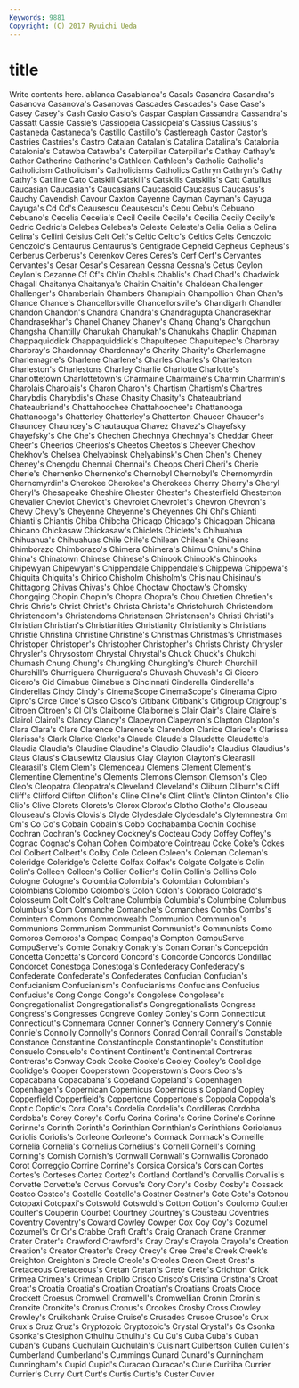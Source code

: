 ```yaml
---
Keywords: 9881 
Copyright: (C) 2017 Ryuichi Ueda
---
```


# title

Write contents here.
ablanca Casablanca's Casals Casandra Casandra's Casanova
Casanova's Casanovas Cascades Cascades's Case Case's Casey Casey's Cash Casio
Casio's Caspar Caspian Cassandra Cassandra's Cassatt Cassie Cassie's Cassiopeia Cassiopeia's
Cassius Cassius's Castaneda Castaneda's Castillo Castillo's Castlereagh Castor Castor's Castries
Castries's Castro Catalan Catalan's Catalina Catalina's Catalonia Catalonia's Catawba Catawba's
Caterpillar Caterpillar's Cathay Cathay's Cather Catherine Catherine's Cathleen Cathleen's Catholic
Catholic's Catholicism Catholicism's Catholicisms Catholics Cathryn Cathryn's Cathy Cathy's Catiline
Cato Catskill Catskill's Catskills Catskills's Catt Catullus Caucasian Caucasian's Caucasians
Caucasoid Caucasus Caucasus's Cauchy Cavendish Cavour Caxton Cayenne Cayman Cayman's
Cayuga Cayuga's Cd Cd's Ceausescu Ceausescu's Cebu Cebu's Cebuano Cebuano's
Cecelia Cecelia's Cecil Cecile Cecile's Cecilia Cecily Cecily's Cedric Cedric's
Celebes Celebes's Celeste Celeste's Celia Celia's Celina Celina's Cellini Celsius
Celt Celt's Celtic Celtic's Celtics Celts Cenozoic Cenozoic's Centaurus Centaurus's
Centigrade Cepheid Cepheus Cepheus's Cerberus Cerberus's Cerenkov Ceres Ceres's Cerf
Cerf's Cervantes Cervantes's Cesar Cesar's Cesarean Cessna Cessna's Cetus Ceylon
Ceylon's Cezanne Cf Cf's Ch'in Chablis Chablis's Chad Chad's Chadwick
Chagall Chaitanya Chaitanya's Chaitin Chaitin's Chaldean Challenger Challenger's Chamberlain Chambers
Champlain Champollion Chan Chan's Chance Chance's Chancellorsville Chancellorsville's Chandigarh Chandler
Chandon Chandon's Chandra Chandra's Chandragupta Chandrasekhar Chandrasekhar's Chanel Chaney Chaney's
Chang Chang's Changchun Changsha Chantilly Chanukah Chanukah's Chanukahs Chaplin Chapman
Chappaquiddick Chappaquiddick's Chapultepec Chapultepec's Charbray Charbray's Chardonnay Chardonnay's Charity Charity's
Charlemagne Charlemagne's Charlene Charlene's Charles Charles's Charleston Charleston's Charlestons Charley
Charlie Charlotte Charlotte's Charlottetown Charlottetown's Charmaine Charmaine's Charmin Charmin's Charolais
Charolais's Charon Charon's Chartism Chartism's Chartres Charybdis Charybdis's Chase Chasity
Chasity's Chateaubriand Chateaubriand's Chattahoochee Chattahoochee's Chattanooga Chattanooga's Chatterley Chatterley's Chatterton
Chaucer Chaucer's Chauncey Chauncey's Chautauqua Chavez Chavez's Chayefsky Chayefsky's Che
Che's Chechen Chechnya Chechnya's Cheddar Cheer Cheer's Cheerios Cheerios's Cheetos
Cheetos's Cheever Chekhov Chekhov's Chelsea Chelyabinsk Chelyabinsk's Chen Chen's Cheney
Cheney's Chengdu Chennai Chennai's Cheops Cheri Cheri's Cherie Cherie's Chernenko
Chernenko's Chernobyl Chernobyl's Chernomyrdin Chernomyrdin's Cherokee Cherokee's Cherokees Cherry Cherry's
Cheryl Cheryl's Chesapeake Cheshire Chester Chester's Chesterfield Chesterton Chevalier Cheviot
Cheviot's Chevrolet Chevrolet's Chevron Chevron's Chevy Chevy's Cheyenne Cheyenne's Cheyennes
Chi Chi's Chianti Chianti's Chiantis Chiba Chibcha Chicago Chicago's Chicagoan
Chicana Chicano Chickasaw Chickasaw's Chiclets Chiclets's Chihuahua Chihuahua's Chihuahuas Chile
Chile's Chilean Chilean's Chileans Chimborazo Chimborazo's Chimera Chimera's Chimu Chimu's
China China's Chinatown Chinese Chinese's Chinook Chinook's Chinooks Chipewyan Chipewyan's
Chippendale Chippendale's Chippewa Chippewa's Chiquita Chiquita's Chirico Chisholm Chisholm's Chisinau
Chisinau's Chittagong Chivas Chivas's Chloe Choctaw Choctaw's Chomsky Chongqing Chopin
Chopin's Chopra Chopra's Chou Chretien Chretien's Chris Chris's Christ Christ's
Christa Christa's Christchurch Christendom Christendom's Christendoms Christensen Christensen's Christi Christi's
Christian Christian's Christianities Christianity Christianity's Christians Christie Christina Christine Christine's
Christmas Christmas's Christmases Christoper Christoper's Christopher Christopher's Christs Christy Chrysler
Chrysler's Chrysostom Chrystal Chrystal's Chuck Chuck's Chukchi Chumash Chung Chung's
Chungking Chungking's Church Churchill Churchill's Churriguera Churriguera's Chuvash Chuvash's Ci
Cicero Cicero's Cid Cimabue Cimabue's Cincinnati Cinderella Cinderella's Cinderellas Cindy
Cindy's CinemaScope CinemaScope's Cinerama Cipro Cipro's Circe Circe's Cisco Cisco's
Citibank Citibank's Citigroup Citigroup's Citroen Citroen's Cl Cl's Claiborne Claiborne's
Clair Clair's Claire Claire's Clairol Clairol's Clancy Clancy's Clapeyron Clapeyron's
Clapton Clapton's Clara Clara's Clare Clarence Clarence's Clarendon Clarice Clarice's
Clarissa Clarissa's Clark Clarke Clarke's Claude Claude's Claudette Claudette's Claudia
Claudia's Claudine Claudine's Claudio Claudio's Claudius Claudius's Claus Claus's Clausewitz
Clausius Clay Clayton Clayton's Clearasil Clearasil's Clem Clem's Clemenceau Clemens
Clement Clement's Clementine Clementine's Clements Clemons Clemson Clemson's Cleo Cleo's
Cleopatra Cleopatra's Cleveland Cleveland's Cliburn Cliburn's Cliff Cliff's Clifford Clifton
Clifton's Cline Cline's Clint Clint's Clinton Clinton's Clio Clio's Clive
Clorets Clorets's Clorox Clorox's Clotho Clotho's Clouseau Clouseau's Clovis Clovis's
Clyde Clydesdale Clydesdale's Clytemnestra Cm Cm's Co Co's Cobain Cobain's
Cobb Cochabamba Cochin Cochise Cochran Cochran's Cockney Cockney's Cocteau Cody
Coffey Coffey's Cognac Cognac's Cohan Cohen Coimbatore Cointreau Coke Coke's
Cokes Col Colbert Colbert's Colby Cole Coleen Coleen's Coleman Coleman's
Coleridge Coleridge's Colette Colfax Colfax's Colgate Colgate's Colin Colin's Colleen
Colleen's Collier Collier's Collin Collin's Collins Colo Cologne Cologne's Colombia
Colombia's Colombian Colombian's Colombians Colombo Colombo's Colon Colon's Colorado Colorado's
Colosseum Colt Colt's Coltrane Columbia Columbia's Columbine Columbus Columbus's Com
Comanche Comanche's Comanches Combs Combs's Comintern Commons Commonwealth Communion Communion's
Communions Communism Communist Communist's Communists Como Comoros Comoros's Compaq Compaq's
Compton CompuServe CompuServe's Comte Conakry Conakry's Conan Conan's Concepción Concetta
Concetta's Concord Concord's Concorde Concords Condillac Condorcet Conestoga Conestoga's Confederacy
Confederacy's Confederate Confederate's Confederates Confucian Confucian's Confucianism Confucianism's Confucianisms Confucians
Confucius Confucius's Cong Congo Congo's Congolese Congolese's Congregationalist Congregationalist's Congregationalists
Congress Congress's Congresses Congreve Conley Conley's Conn Connecticut Connecticut's Connemara
Conner Conner's Connery Connery's Connie Connie's Connolly Connolly's Connors Conrad
Conrail Conrail's Constable Constance Constantine Constantinople Constantinople's Constitution Consuelo Consuelo's
Continent Continent's Continental Contreras Contreras's Conway Cook Cooke Cooke's Cooley
Cooley's Coolidge Coolidge's Cooper Cooperstown Cooperstown's Coors Coors's Copacabana Copacabana's
Copeland Copeland's Copenhagen Copenhagen's Copernican Copernicus Copernicus's Copland Copley Copperfield
Copperfield's Coppertone Coppertone's Coppola Coppola's Coptic Coptic's Cora Cora's Cordelia
Cordelia's Cordilleras Cordoba Cordoba's Corey Corey's Corfu Corina Corina's Corine
Corine's Corinne Corinne's Corinth Corinth's Corinthian Corinthian's Corinthians Coriolanus Coriolis
Coriolis's Corleone Corleone's Cormack Cormack's Corneille Cornelia Cornelia's Cornelius Cornelius's
Cornell Cornell's Corning Corning's Cornish Cornish's Cornwall Cornwall's Cornwallis Coronado
Corot Correggio Corrine Corrine's Corsica Corsica's Corsican Cortes Cortes's Corteses
Cortez Cortez's Cortland Cortland's Corvallis Corvallis's Corvette Corvette's Corvus Corvus's
Cory Cory's Cosby Cosby's Cossack Costco Costco's Costello Costello's Costner
Costner's Cote Cote's Cotonou Cotopaxi Cotopaxi's Cotswold Cotswold's Cotton Cotton's
Coulomb Coulter Coulter's Couperin Courbet Courtney Courtney's Cousteau Coventries Coventry
Coventry's Coward Cowley Cowper Cox Coy Coy's Cozumel Cozumel's Cr
Cr's Crabbe Craft Craft's Craig Cranach Crane Cranmer Crater Crater's
Crawford Crawford's Cray Cray's Crayola Crayola's Creation Creation's Creator Creator's
Crecy Crecy's Cree Cree's Creek Creek's Creighton Creighton's Creole Creole's
Creoles Creon Crest Crest's Cretaceous Cretaceous's Cretan Cretan's Crete Crete's
Crichton Crick Crimea Crimea's Crimean Criollo Crisco Crisco's Cristina Cristina's
Croat Croat's Croatia Croatia's Croatian Croatian's Croatians Croats Croce Crockett
Croesus Cromwell Cromwell's Cromwellian Cronin Cronin's Cronkite Cronkite's Cronus Cronus's
Crookes Crosby Cross Crowley Crowley's Cruikshank Cruise Cruise's Crusades Crusoe
Crusoe's Crux Crux's Cruz Cruz's Cryptozoic Cryptozoic's Crystal Crystal's Cs
Csonka Csonka's Ctesiphon Cthulhu Cthulhu's Cu Cu's Cuba Cuba's Cuban
Cuban's Cubans Cuchulain Cuchulain's Cuisinart Culbertson Cullen Cullen's Cumberland Cumberland's
Cummings Cunard Cunard's Cunningham Cunningham's Cupid Cupid's Curacao Curacao's Curie
Curitiba Currier Currier's Curry Curt Curt's Curtis Curtis's Custer Cuvier
